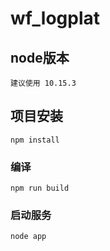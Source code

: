 # wf_logplat

## node版本
```
建议使用 10.15.3
```

## 项目安装
```
npm install
```

### 编译
```
npm run build
```

### 启动服务
```
node app
```
